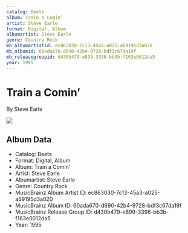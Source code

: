 ```yaml
---
catalog: Beets
album: Train a Comin’
artist: Steve Earle
format: Digital, Album
albumartist: Steve Earle
genre: Country Rock
mb_albumartistid: ec863030-7c13-45a3-a025-a69195d3a020
mb_albumid: 60ada670-d690-42b4-9728-bdf3c67da19f
mb_releasegroupid: d430b479-e899-3396-bb3b-f163e0012da5
year: 1995
---
```


# Train a Comin’

By Steve Earle

![](../../assets/beetscovers/Steve_Earle-Train_a_Comin’.jpg)

## Album Data

- Catalog: Beets
- Format: Digital, Album
- Album: Train a Comin’
- Artist: Steve Earle
- Albumartist: Steve Earle
- Genre: Country Rock
- MusicBrainz Album Artist ID: ec863030-7c13-45a3-a025-a69195d3a020
- MusicBrainz Album ID: 60ada670-d690-42b4-9728-bdf3c67da19f
- MusicBrainz Release Group ID: d430b479-e899-3396-bb3b-f163e0012da5
- Year: 1995

